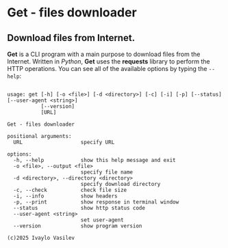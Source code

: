 # Get - files downloader
Download files from Internet.
---

**Get** is a CLI program with a main purpose to download files from the Internet. Written in *Python*, **Get** uses the **requests** library to perform the HTTP operations. You can see all of the available options by typing the `--help`:

```

usage: get [-h] [-o <file>] [-d <directory>] [-c] [-i] [-p] [--status] [--user-agent <string>]
           [--version]
           [URL]

Get - files downloader

positional arguments:
  URL                   specify URL

options:
  -h, --help            show this help message and exit
  -o <file>, --output <file>
                        specify file name
  -d <directory>, --directory <directory>
                        specify download directory
  -c, --check           check file size
  -i, --info            show headers
  -p, --print           show response in terminal window
  --status              show http status code
  --user-agent <string>
                        set user-agent
  --version             show program version

(c)2025 Ivaylo Vasilev

```

